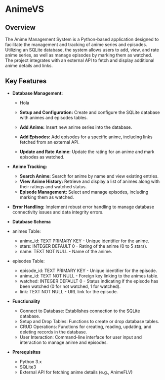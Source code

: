 # AnimeVS
## Overview
The Anime Management System is a Python-based application designed to facilitate the management and tracking of anime series and episodes. Utilizing an SQLite database, the system allows users to add, view, and rate anime series, as well as manage episodes by marking them as watched. The project integrates with an external API to fetch and display additional anime details and links.

## Key Features
* **Database Management:**
  - Hola

  - **Setup and Configuration:** Create and configure the SQLite database with animes and episodes tables.
  - **Add Anime:** Insert new anime series into the database.
  - **Add Episodes:** Add episodes for a specific anime, including links fetched from an external API.
  - **Update and Rate Anime:** Update the rating for an anime and mark episodes as watched.

* **Anime Tracking:**

  - **Search Anime:** Search for anime by name and view existing entries.
  - **View Anime History:** Retrieve and display a list of animes along with their ratings and watched status.
  - **Episode Management:** Select and manage episodes, including marking them as watched.

* **Error Handling:**
Implement robust error handling to manage database connectivity issues and data integrity errors.

* **Database Schema**
* animes Table:
  - anime_id: TEXT PRIMARY KEY - Unique identifier for the anime.
  - stars: INTEGER DEFAULT 0 - Rating of the anime (0 to 5 stars).
  - name: TEXT NOT NULL - Name of the anime.

* episodes Table:
  - episode_id: TEXT PRIMARY KEY - Unique identifier for the episode.
  - anime_id: TEXT NOT NULL - Foreign key linking to the animes table.
  - watched: INTEGER DEFAULT 0 - Status indicating if the episode has been watched (0 for not watched, 1 for watched).
  - link: TEXT NOT NULL - URL link for the episode.

* **Functionality**
  
  - Connect to Database: Establishes connection to the SQLite database.
  - Setup and Drop Tables: Functions to create or drop database tables.
  - CRUD Operations: Functions for creating, reading, updating, and deleting records in the database.
  - User Interaction: Command-line interface for user input and interaction to manage anime and episodes.

* **Prerequisites**
  - Python 3.x
  - SQLite3
  - External API for fetching anime details (e.g., AnimeFLV)
